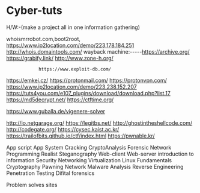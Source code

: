 # Cyber-tuts

H/W:-(make a project all in one information gathering)

whoismrrobot.com,boot2root,
https://www.ip2location.com/demo/223.178.184.251
                http://whois.domaintools.com/
                wayback machine:-----https://archive.org/
https://grabify.link/
 http://www.zone-h.org/
   
                https://www.exploit-db.com/
https://emkei.cz/
https://protonmail.com/
https://protonvpn.com/
https://www.ip2location.com/demo/223.238.152.207
https://tuts4you.com/e107_plugins/download/download.php?list.17
https://md5decrypt.net/
https://ctftime.org/

https://www.guballa.de/vigenere-solver


http://io.netgarage.org/
https://legitbs.net/
http://ghostintheshellcode.com/
http://codegate.org/
https://cysec.kaist.ac.kr/
https://trailofbits.github.io/ctf/index.html
https://pwnable.kr/


App script
App System
Cracking
CryptoAnalysis
Forensic
Network
Programming
Realist
Steganography
Web-client
Web-server
introduction to information Security
Networking
Virtualization
Linux Fundamentals
Cryptography
Pawning Network
Malware Analysis
Reverse Engineering
Penetration Testing
Difital forensics


Problem solves sites
